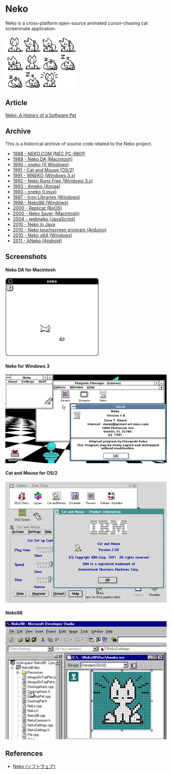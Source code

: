 # Neko

Neko is a cross-platform open-source animated cursor-chasing cat screenmate application.

<img src='1989-macintosh-neko-da/neko_animation_steps.png' alt='Neko Animation Steps' width='220' style='max-width:100%;image-rendering:pixelated' />

## Article

[Neko: A History of a Software Pet](https://eliotakira.com/neko/)

## Archive

This is a historical archive of source code related to the Neko project.

- [1988 - NEKO.COM (NEC PC-9801)](/1988-pc98)
- [1989 - Neko DA (Macintosh)](/1989-macintosh-neko-da)
- [1990 - xneko (X Windows)](/1990-xneko)
- [1991 - Cat and Mouse (OS/2)](/1991-os2-cat-and-mouse)
- [1991 - WNEKO (Windows 3.x)](/1991-wneko)
- [1992 - Neko Runs Free (Windows 3.x)](/1992-neko-for-windows-3)
- [1993 - Ameko (Amiga)](/1993-amiga)
- [1993 - oneko (Linux)](/1993-linux-oneko)
- [1997 - Icon Libraries (Windows)](/1997-icon-libraries)
- [1998 - Neko98 (Windows)](/1998-windows-neko98)
- [2000 - Replicat (BeOS)](/2000-beos-replicat)
- [2000 - Neko Saver (Macintosh)](/2000-neko-saver-for-macintosh)
- [2004 - webneko (JavaScript)](/2004-webneko)
- [2010 - Neko in Java](/2010-neko-in-java)
- [2010 - Neko touchscreen program (Arduino)](/2010-arduino)
- [2010 - Neko x64 (Windows)](/2010-neko-x64)
- [2011 - ANeko (Android)](/2011-aneko)

## Screenshots

#### Neko DA for Macintosh

![Neko Macintosh](1989-macintosh-neko-da/neko-macintosh.png)

#### Neko for Windows 3

![Neko Windows 3](1992-neko-for-windows-3/neko-for-windows-3.jpg)

#### Cat and Mouse for OS/2

![Cat and Mouse for OS/2](1991-os2-cat-and-mouse/OS2%20Cat%20Mouse%20w%20IBM%20copyright.png)

#### Neko98

![Neko98](1998-windows-neko98/building-neko.png)

## References

- [Neko (ソフトウェア)](https://ja.wikipedia.org/wiki/Neko_(%E3%82%BD%E3%83%95%E3%83%88%E3%82%A6%E3%82%A7%E3%82%A2))
